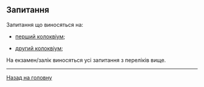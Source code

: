 <!--RELEASE-->

## **Запитання**

Запитання що виносяться на:

- [перший колоквіум](1.md);

- [другий колоквіум](colloquium2.md);

На екзамен/залік виносяться усі запитання з переліків вище.

---

[Назад на головну](../README.md)